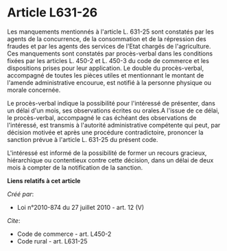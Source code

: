 # Article L631-26

Les manquements mentionnés à l'article L. 631-25 sont constatés par les agents de la concurrence, de la consommation et de la
répression des fraudes et par les agents des services de l'Etat chargés de l'agriculture. Ces manquements sont constatés par
procès-verbal dans les conditions fixées par les articles L. 450-2 et L. 450-3 du code de commerce et les dispositions prises
pour leur application. Le double du procès-verbal, accompagné de toutes les pièces utiles et mentionnant le montant de
l'amende administrative encourue, est notifié à la personne physique ou morale concernée. 

Le procès-verbal indique la possibilité pour l'intéressé de présenter, dans un délai d'un mois, ses observations écrites ou
orales.A l'issue de ce délai, le procès-verbal, accompagné le cas échéant des observations de l'intéressé, est transmis à
l'autorité administrative compétente qui peut, par décision motivée et après une procédure contradictoire, prononcer la
sanction prévue à l'article L. 631-25 du présent code.

L'intéressé est informé de la possibilité de former un recours gracieux, hiérarchique ou contentieux contre cette décision,
dans un délai de deux mois à compter de la notification de la sanction.

**Liens relatifs à cet article**

_Créé par_:

  - Loi n°2010-874 du 27 juillet 2010 - art. 12 (V)

_Cite_:

  - Code de commerce - art. L450-2
  - Code rural - art. L631-25
